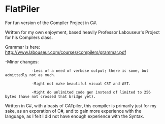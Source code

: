 # FlatPiler
For fun version of the Compiler Project in C#.

Written for my own enjoyment, based heavily Professor Labouseur's Project for his Compilers class.

Grammar is here: http://www.labouseur.com/courses/compilers/grammar.pdf

-Minor changes: 

                -Less of a need of verbose output; there is some, but admittedly not as much.

                -Might not make beautiful visual CST and AST.
                
                -Might do unlimited code gen instead of limited to 256 bytes (have not crossed that bridge yet).

Written in C#, with a basis of CATpiler, this compiler is primarily just for my sake, 
as an exporation of C#, and to gain more experience with the language, as I felt I did 
not have enough experience with the Syntax.
